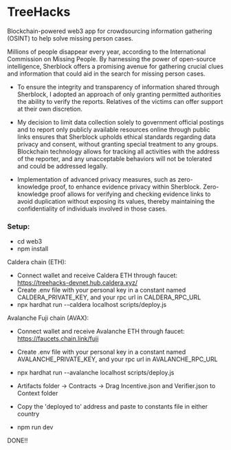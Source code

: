 # TreeHacks

Blockchain-powered web3 app for crowdsourcing information gathering (OSINT) to help solve missing person cases.

Millions of people disappear every year, according to the International Commission on Missing People. By harnessing the power of open-source intelligence, Sherblock offers a promising avenue for gathering crucial clues and information that could aid in the search for missing person cases.

-   To ensure the integrity and transparency of information shared through Sherblock, I adopted an approach of only granting permitted authorities the ability to verify the reports. Relatives of the victims can offer support at their own discretion.

-   My decision to limit data collection solely to government official postings and to report only publicly available resources online through public links ensures that Sherblock upholds ethical standards regarding data privacy and consent, without granting special treatment to any groups. Blockchain technology allows for tracking all activities with the address of the reporter, and any unacceptable behaviors will not be tolerated and could be addressed legally.

-   Implementation of advanced privacy measures, such as zero-knowledge proof, to enhance evidence privacy within Sherblock. Zero-knowledge proof allows for verifying and checking evidence links to avoid duplication without exposing its values, thereby maintaining the confidentiality of individuals involved in those cases.

### Setup:

-   cd web3
-   npm install

Caldera chain (ETH):

-   Connect wallet and receive Caldera ETH through faucet: https://treehacks-devnet.hub.caldera.xyz/
-   Create .env file with your personal key in a constant named CALDERA_PRIVATE_KEY, and your rpc url in CALDERA_RPC_URL
-   npx hardhat run --caldera localhost scripts/deploy.js

Avalanche Fuji chain (AVAX):

-   Connect wallet and receive Avalanche ETH through faucet: https://faucets.chain.link/fuji
-   Create .env file with your personal key in a constant named AVALANCHE_PRIVATE_KEY, and your rpc url in AVALANCHE_RPC_URL
-   npx hardhat run --avalanche localhost scripts/deploy.js

-   Artifacts folder -> Contracts -> Drag Incentive.json and Verifier.json to Context folder
-   Copy the 'deployed to' address and paste to constants file in either country
-   npm run dev

DONE!!
